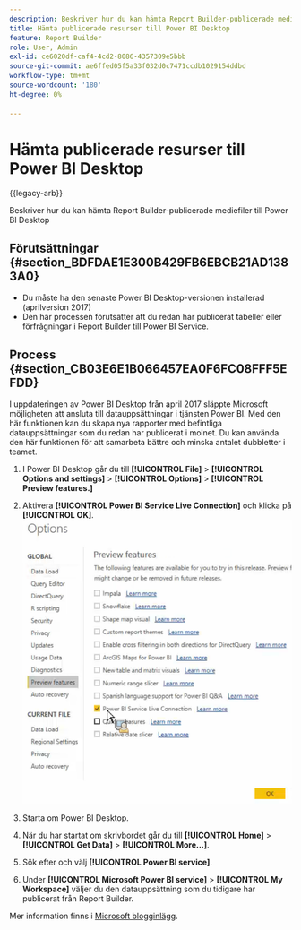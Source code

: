 ```yaml
---
description: Beskriver hur du kan hämta Report Builder-publicerade mediefiler till Power BI Desktop
title: Hämta publicerade resurser till Power BI Desktop
feature: Report Builder
role: User, Admin
exl-id: ce6020df-caf4-4cd2-8086-4357309e5bbb
source-git-commit: ae6ffed05f5a33f032d0c7471ccdb1029154ddbd
workflow-type: tm+mt
source-wordcount: '180'
ht-degree: 0%

---
```


# Hämta publicerade resurser till Power BI Desktop

{{legacy-arb}}

Beskriver hur du kan hämta Report Builder-publicerade mediefiler till Power BI Desktop

## Förutsättningar {#section_BDFDAE1E300B429FB6EBCB21AD1383A0}

* Du måste ha den senaste Power BI Desktop-versionen installerad (aprilversion 2017)
* Den här processen förutsätter att du redan har publicerat tabeller eller förfrågningar i Report Builder till Power BI Service.

## Process {#section_CB03E6E1B066457EA0F6FC08FFF5EFDD}

I uppdateringen av Power BI Desktop från april 2017 släppte Microsoft möjligheten att ansluta till datauppsättningar i tjänsten Power BI. Med den här funktionen kan du skapa nya rapporter med befintliga datauppsättningar som du redan har publicerat i molnet. Du kan använda den här funktionen för att samarbeta bättre och minska antalet dubbletter i teamet.

1. I Power BI Desktop går du till **[!UICONTROL File]** > **[!UICONTROL Options and settings]** > **[!UICONTROL Options]** > **[!UICONTROL Preview features.]**
1. Aktivera **[!UICONTROL Power BI Service Live Connection]** och klicka på **[!UICONTROL OK]**. ![Klicka på Power BI Service Live Connection och klicka sedan på OK. &#x200B;](assets/bi-preview-features.png)

1. Starta om Power BI Desktop.
1. När du har startat om skrivbordet går du till **[!UICONTROL Home]** > **[!UICONTROL Get Data]** > **[!UICONTROL More...]**.
1. Sök efter och välj **[!UICONTROL Power BI service]**.
1. Under **[!UICONTROL Microsoft Power BI service]** > **[!UICONTROL My Workspace]** väljer du den datauppsättning som du tidigare har publicerat från Report Builder.

Mer information finns i [Microsoft blogginlägg](https://powerbi.microsoft.com/en-us/blog/connecting-to-datasets-in-the-power-bi-service-from-desktop/).
